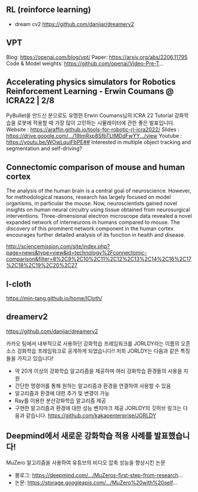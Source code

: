 ## RL (reinforce learning)
* dream cv2 https://github.com/danijar/dreamerv2


## VPT 
Blog: https://openai.com/blog/vpt/
Paper: https://arxiv.org/abs/2206.11795
Code & Model weights: https://github.com/openai/Video-Pre-T...

## Accelerating physics simulators for Robotics Reinforcement Learning - Erwin Coumans @ ICRA22 | 2/8
PyBullet을 만드신 분으로도 유명한 Erwin Coumans님의 ICRA 22 Tutorial
강화학습을 로봇에 적용할 때 가장 많이 고민하는 시뮬레이터에 관한 좋은 발표입니다. 
Website : https://araffin.github.io/tools-for-robotic-rl-icra2022/
Slides : https://drive.google.com/.../19ImRxp8SfbTLtMDdFwYY.../view
Youtube : https://youtu.be/WOwLquiFbPE## Interested in multiple object tracking and segmentation and self-driving?

## Connectomic comparison of mouse and human cortex

The analysis of the human brain is a central goal of neuroscience. However, for methodological reasons, research has largely focused on model organisms, in particular the mouse. Now, neuroscientists gained novel insights on human neural circuitry using tissue obtained from neurosurgical interventions. Three-dimensional electron microscope data revealed a novel expanded network of interneurons in humans compared to mouse. The discovery of this prominent network component in the human cortex encourages further detailed analysis of its function in health and disease.

http://sciencemission.com/site/index.php?page=news&type=view&id=technology%2Fconnectomic-comparison&filter=8%2C9%2C10%2C11%2C12%2C13%2C14%2C16%2C17%2C18%2C19%2C20%2C27
## I-cloth
https://min-tang.github.io/home/ICloth/

## dreamerv2

https://github.com/danijar/dreamerv2

카카오 팀에서 내부적으로 사용하던 강화학습 프레임워크를 JORLDY라는 이름의 오픈소스 강화학습 프레임워크로 공개하게 되었습니다!! 저희 JORLDY는 다음과 같은 특징들을 가지고 있습니다!
- 약 20개 이상의 강화학습 알고리즘을 제공하며 여러 강화학습 환경들의 사용을 지원
- 간단한 명령어를 통해 원하는 알고리즘과 환경을 연결하여 사용할 수 있음
- 알고리즘과 환경에 대한 추가 및 변경이 가능
- Ray를 이용한 분산강화학습 알고리즘 제공
- 구현한 알고리즘과 환경에 대한 성능 벤치마크 제공
JORLDY의 깃허브 링크는 다음과 같습니다. 
https://github.com/kakaoenterprise/JORLDY


## Deepmind에서 새로운 강화학습 적용 사례를 발표했습니다!
MuZero 알고리즘을 사용하여 유튜브의 비디오 압축 성능을 향상시킨 논문
* 블로그: https://deepmind.com/.../MuZeros-first-step-from-research...
* 논문: https://storage.googleapis.com/.../MuZero%20with%20self...
